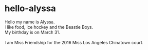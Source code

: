 # hello-alyssa
Hello my name is Alyssa.
<br />
I like food, ice hockey and the Beastie Boys.
<br />
My birthday is on March 31.
<br />
<br />
I am Miss Friendship for the 2016 Miss Los Angeles Chinatown court.

